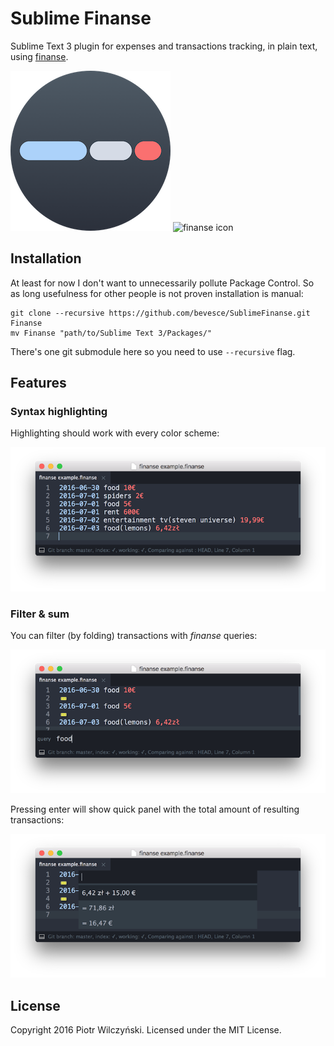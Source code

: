 # Sublime Finanse

Sublime Text 3 plugin for expenses and transactions tracking, in plain text, using [finanse](https://github.com/bevesce/finanse).

![sublime finanse icon](icon.png) ![finanse icon](https://github.com/bevesce/finanse/raw/master/icon.png)

## Installation

At least for now I don't want to unnecessarily pollute Package Control. So as long usefulness for other people is not proven installation is manual:

```
git clone --recursive https://github.com/bevesce/SublimeFinanse.git Finanse
mv Finanse "path/to/Sublime Text 3/Packages/"
```

There's one git submodule here so you need to use `--recursive` flag.

## Features
### Syntax highlighting

Highlighting should work with every color scheme:

![Syntax highlighting](screenshots/syntax.png)

### Filter & sum

You can filter (by folding) transactions with *finanse* queries:

![filter](screenshots/filter.png)

Pressing enter will show quick panel with the total amount of resulting transactions:

![sum](screenshots/sum.png)


## License

Copyright 2016 Piotr Wilczyński. Licensed under the MIT License.
